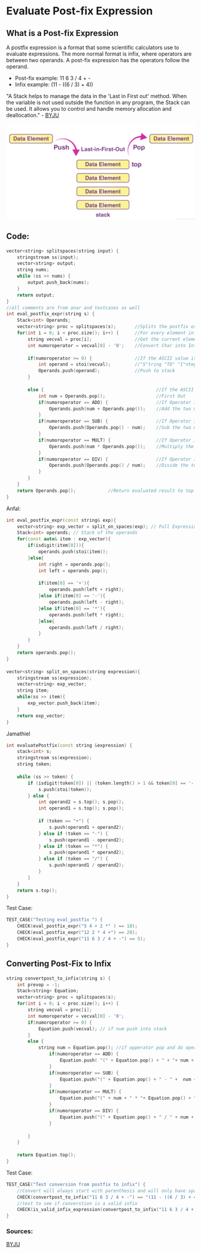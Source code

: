 # Evaluate Post-fix Expression

## What is a Post-fix Expression 
A postfix expression is a format that some scientific calculators use to evaluate expressions. The more normal format is infix, where operators are between two operands.  A post-fix expression has the operators follow the operand.

- Post-fix example: 11 6 3 / 4 + -
- Infix example: (11 - ((6 / 3) + 4))

"A Stack helps to manage the data in the 'Last in First out' method. When the variable is not used outside the function in any program, the Stack can be used. It allows you to control and handle memory allocation and deallocation." - [BYJU](https://byjus.com/gate/stack-and-its-applications/#:~:text=A%20Stack%20helps%20to%20manage,handle%20memory%20allocation%20and%20deallocation.)


![stack](s.png)

## Code:

```cpp
vector<string> splitspaces(string input) {
    stringstream ss(input);
    vector<string> output;
    string nums;
    while (ss >> nums) {
        output.push_back(nums);
    }
    return output;
}
//all comments are from anar and testcases as well
int eval_postfix_expr(string s) {
    Stack<int> Operands;                        
    vector<string> proc = splitspaces(s);       //Splits the postfix expression into an array of strings
    for(int i = 0; i < proc.size(); i++) {      //For every element in the postfix expression
        string vecval = proc[i];                //Get the current element in the array
        int numoroperator = vecval[0] - '0';    //Convert Char into Int
    
        if(numoroperator >= 0) {                //If the ASCII value is positive (eg. is a number)
            int operand = stoi(vecval);         //"S"tring "TO" "I"nteger
            Operands.push(operand);             //Push to stack
        }

        else {                                          //If the ASCII value is negitive (eg. is a Operator)
            int num = Operands.pop();                   //First Out
            if(numoroperator == ADD) {                  //If Operator is +
                Operands.push(num + Operands.pop());    //Add the two most recent numbers
            }
            if(numoroperator == SUB) {                  //If Operator is -
                Operands.push(Operands.pop() - num);    //Sub the two most recent numbers
            }
            if(numoroperator == MULT) {                 //If Operator is *
                Operands.push(num * Operands.pop());    //Multiply the two most recent numbers
            }
            if(numoroperator == DIV) {                  //If Operator is /
                Operands.push(Operands.pop() / num);    //Divide the two most recent numbers
            }
        }
    }
    return Operands.pop();            //Return evaluated result to top of stack
}
```

Anfal:
```cpp
int eval_postfix_expr(const string& exp){
    vector<string> exp_vector = split_on_spaces(exp); // Full Expression in a Vector
    Stack<int> operands; // Stack of the operands
    for(const auto& item : exp_vector){
        if(isdigit(item[0])){
            operands.push(stoi(item));
        }else{
            int right = operands.pop();
            int left = operands.pop();

            if(item[0] == '+'){
                operands.push(left + right);
            }else if(item[0] == '-'){
                operands.push(left - right);
            }else if(item[0] == '*'){
                operands.push(left * right);
            }else{
                operands.push(left / right);
            }
        }
    }
    return operands.pop();
}

vector<string> split_on_spaces(string expression){
    stringstream ss(expression);
    vector<string> exp_vector;
    string item;
    while(ss >> item){
        exp_vector.push_back(item);
    }
    return exp_vector;
}
```

Jamathiel
```cpp
int evaluatePostfix(const string &expression) {
    stack<int> s;
    stringstream ss(expression);
    string token;

    while (ss >> token) {
        if (isdigit(token[0]) || (token.length() > 1 && token[0] == '-' && isdigit(token[1]))) {
            s.push(stoi(token));
        } else {
            int operand2 = s.top(); s.pop();
            int operand1 = s.top(); s.pop();

            if (token == "+") {
                s.push(operand1 + operand2);
            } else if (token == "-") {
                s.push(operand1 - operand2);
            } else if (token == "*") {
                s.push(operand1 * operand2);
            } else if (token == "/") {
                s.push(operand1 / operand2);
            }
        }
    }
    return s.top();
}
```
Test Case: 

```cpp
TEST_CASE("Testing eval_postfix ") {
    CHECK(eval_postfix_expr("5 4 + 2 *" ) == 18);
    CHECK(eval_postfix_expr("12 2 * 4 +") == 28);
    CHECK(eval_postfix_expr("11 6 3 / 4 + -") == 5);
}
```

## Converting Post-Fix to Infix

```cpp
string convertpost_to_infix(string s) {
    int prevop = -1;
    Stack<string> Equation;
    vector<string> proc = splitspaces(s);
    for(int i = 0; i < proc.size(); i++) {
        string vecval = proc[i];
        int numoroperator = vecval[0] - '0'; 
        if(numoroperator >= 0) {
            Equation.push(vecval); // if num push into stack
        }
        else {
            string num = Equation.pop(); //if opperator pop and do operation wrapped in parentheses
                if(numoroperator == ADD) {
                    Equation.push( "(" + Equation.pop() + " + "+ num + ")");
                }
                if(numoroperator == SUB) {
                    Equation.push("(" + Equation.pop() + " - " +  num + ")");
                }
                if(numoroperator == MULT) {
                    Equation.push("(" + num + " * "+ Equation.pop() + ")");
                }
                if(numoroperator == DIV) {
                    Equation.push("(" + Equation.pop() + " / " + num + ")");
                }

        }
    }
    
    return Equation.top();
}
```
Test Case:

```cpp
TEST_CASE("Test conversion from postfix to infix") {
    //Convert will always start with parenthesis and will only have spaces between nums and operators but not parentheses
    CHECK(convertpost_to_infix("11 6 3 / 4 + -") == "(11 - ((6 / 3) + 4))");
    //test to see if converstion is a valid infix
    CHECK(is_valid_infix_expression(convertpost_to_infix("11 6 3 / 4 + -")) == true);
}
```

### Sources:
[BYJU](https://byjus.com/gate/stack-and-its-applications/#:~:text=A%20Stack%20helps%20to%20manage,handle%20memory%20allocation%20and%20deallocation.)